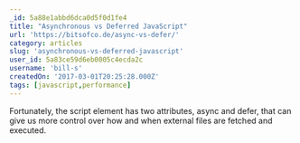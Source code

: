 ```yaml
---
_id: 5a88e1abbd6dca0d5f0d1fe4
title: "Asynchronous vs Deferred JavaScript"
url: 'https://bitsofco.de/async-vs-defer/'
category: articles
slug: 'asynchronous-vs-deferred-javascript'
user_id: 5a83ce59d6eb0005c4ecda2c
username: 'bill-s'
createdOn: '2017-03-01T20:25:28.000Z'
tags: [javascript,performance]
---
```


Fortunately, the script element has two attributes, async and defer, that can give us more control over how and when external files are fetched and executed.
